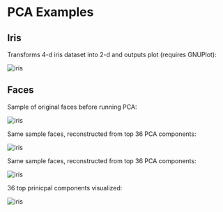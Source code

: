 # PCA Examples


## Iris

Transforms 4-d iris dataset into 2-d and outputs plot (requires GNUPlot):

![iris](https://raw.githubusercontent.com/gbuesing/pca/master/examples/data/iris.png)


## Faces

Sample of original faces before running PCA:

![iris](https://raw.githubusercontent.com/gbuesing/pca/master/examples/data/faces.png)

Same sample faces, reconstructed from top 36 PCA components:

![iris](https://raw.githubusercontent.com/gbuesing/pca/master/examples/data/faces_recovered.png)

Same sample faces, reconstructed from top 36 PCA components:

![iris](https://raw.githubusercontent.com/gbuesing/pca/master/examples/data/faces_recovered.png)

36 top prinicpal components visualized:

![iris](https://raw.githubusercontent.com/gbuesing/pca/master/examples/data/eigenfaces.png)